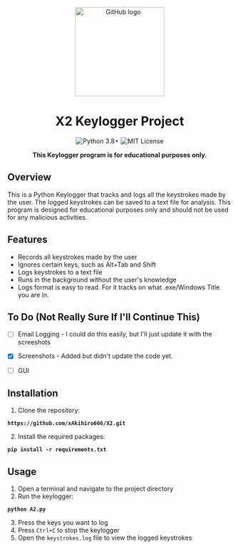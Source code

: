 <p align="center">
  <img src="https://cdn-icons-png.flaticon.com/512/25/25231.png" width="200" height="200" alt="GitHub logo">
</p>

<h1 align="center">X2 Keylogger Project</h1>

<p align="center">
  <img src="https://img.shields.io/badge/Python-3.8%2B-blue.svg" alt="Python 3.8+">
  <img src="https://img.shields.io/badge/License-MIT-yellow.svg" alt="MIT License">
</p>

<p align="center">
  <b>This Keylogger program is for educational purposes only.</b>
</p>

## Overview

This is a Python Keylogger that tracks and logs all the keystrokes made by the user. The logged keystrokes can be saved to a text file for analysis. This program is designed for educational purposes only and should not be used for any malicious activities.

## Features

- Records all keystrokes made by the user
- Ignores certain keys, such as Alt+Tab and Shift
- Logs keystrokes to a text file
- Runs in the background without the user's knowledge
- Logs format is easy to read. For it tracks on what .exe/Windows Title you are in.

## To Do (Not Really Sure If I'll Continue This)
- [ ] Email Logging - I could do this easily, but I'll just update it with the screeshots
- [x] Screenshots - Added but didn't update the code yet.
- [ ] GUI



## Installation

1. Clone the repository:

 **```https://github.com/xAkihiro666/X2.git```**

2. Install the required packages:

 **```pip install -r requirements.txt```**


## Usage

1. Open a terminal and navigate to the project directory
2. Run the keylogger:

 **```python A2.py```**

3. Press the keys you want to log
4. Press `Ctrl+C` to stop the keylogger
5. Open the `keystrokes.log` file to view the logged keystrokes

